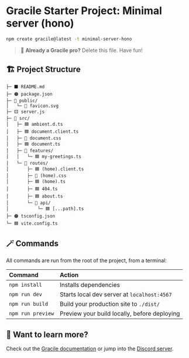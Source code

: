# Gracile Starter Project: Minimal server (hono)

```sh
npm create gracile@latest -t minimal-server-hono
```

> 🧚 **Already a Gracile pro?** Delete this file. Have fun!

## 🏗️ Project Structure

```text
├─ ⬛️ README.md
├─ 🟠 package.json
├─ 📂 public/
│   └─ 🔶 favicon.svg
├─ 🟨 server.js
├─ 📂 src/
│   ├─ 🟦 ambient.d.ts
│   ├─ 🟦 document.client.ts
│   ├─ 🔷 document.css
│   ├─ 🟦 document.ts
│   ├─ 📂 features/
│   │   └─ 🟦 my-greetings.ts
│   └─ 📂 routes/
│       ├─ 🟦 (home).client.ts
│       ├─ 🔷 (home).css
│       ├─ 🟦 (home).ts
│       ├─ 🟦 404.ts
│       ├─ 🟦 about.ts
│       └─ 📂 api/
│           └─ 🟦 [...path].ts
├─ 🟠 tsconfig.json
└─ 🟦 vite.config.ts
```

## 🪄 Commands

All commands are run from the root of the project, from a terminal:

| Command                   | Action                                           |
| :------------------------ | :----------------------------------------------- |
| `npm install`             | Installs dependencies                            |
| `npm run dev`             | Starts local dev server at `localhost:4567`      |
| `npm run build`           | Build your production site to `./dist/`          |
| `npm run preview`         | Preview your build locally, before deploying     |

## 🧠 Want to learn more?

Check out the [Gracile documentation](https://gracile.js.org) or jump into the [Discord server](https://gracile.js.org/chat/).
